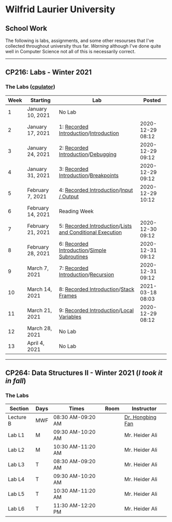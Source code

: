 # Wilfrid Laurier University
## School Work
The following is labs, assignments, and some other resourses that I've collected throughout university thus far.
*Warning* although I've done quite well in Computer Science not all of this is necessarily correct.
***
## CP216: Labs - Winter 2021
### The Labs ([cpulator](https://cpulator.01xz.net/?sys=arm-de1soc))
| Week | Starting | Lab | Posted |
| --- | --- | --- | --- |
| 1 | January 10, 2021 | No Lab |
| 2 | January 17, 2021 | 1: [Recorded Introduction](https://bohr.wlu.ca/cp216/labs/lab01Introduction.mp4)/[Introduction](https://bohr.wlu.ca/cp216/labs/lab01Introduction.php?d=2021-01-17) | 2020-12-29 08:12 |
| 3 | January 24, 2021 | 2: [Recorded Introduction](https://bohr.wlu.ca/cp216/labs/lab02Debugging.mp4)/[Debugging](https://bohr.wlu.ca/cp216/labs/lab02Debugging.php?d=2021-01-24) | 2020-12-29 09:12 |
| 4 | January 31, 2021 | 3: [Recorded Introduction](https://bohr.wlu.ca/cp216/labs/lab03Breakpoints.mp4)/[Breakpoints](https://bohr.wlu.ca/cp216/labs/lab03Breakpoints.php?d=2021-01-31) | 2020-12-29 09:12 |
| 5 | February 7, 2021 | 4: [Recorded Introduction](https://bohr.wlu.ca/cp216/labs/lab04InputOutput.mp4)/[Input / Output](https://bohr.wlu.ca/cp216/labs/lab04InputOutput.php?d=2021-02-07) | 2020-12-29 10:12 |
| 6 | February 14, 2021 | Reading Week |
| 7 | February 21, 2021 | 5: [Recorded Introduction](https://bohr.wlu.ca/cp216/labs/lab05Lists.mp4)/[Lists and Conditional Execution](https://bohr.wlu.ca/cp216/labs/lab05Lists.php?d=2021-02-21) | 2020-12-30 09:12 |
| 8 | February 28, 2021 | 6: [Recorded Introduction](https://bohr.wlu.ca/cp216/labs/lab06Subroutines.mp4)/[Simple Subroutines](https://bohr.wlu.ca/cp216/labs/lab06Subroutines.php?d=2021-02-28) | 2020-12-31 09:12 |
| 9 | March 7, 2021 | 7: [Recorded Introduction](https://bohr.wlu.ca/cp216/labs/lab07Recursion.mp4)/[Recursion](https://bohr.wlu.ca/cp216/labs/lab07Recursion.php?d=2021-03-07) | 2020-12-31 09:12 |
| 10 | March 14, 2021 | 8: [Recorded Introduction](https://bohr.wlu.ca/cp216/labs/lab08StackFrame.mp4)/[Stack Frames](https://bohr.wlu.ca/cp216/labs/lab08StackFrame.php?d=2021-03-14) | 2021-03-18 08:03 |
| 11 | March 21, 2021 | 9: [Recorded Introduction](https://bohr.wlu.ca/cp216/labs/lab09LocalVariables.mp4)/[Local Variables](https://bohr.wlu.ca/cp216/labs/lab09LocalVariables.php?d=2021-03-21) | 2020-12-29 08:12 |
| 12 | March 28, 2021 | No Lab |
| 13 | April 4, 2021 | No Lab |

***


## CP264: Data Structures II - Winter 2021 (*I took it in fall*)
### The Labs
| Section | Days | Times | Room | Instructor |
| --- | --- | --- | --- | --- |
| Lecture B | MWF | 08:30 AM-09:20 AM |  | [Dr. Hongbing Fan](https://www.wlu.ca/academics/faculties/faculty-of-science/faculty-profiles/hongbing-fan/index.html) |
| Lab L1 | M | 09:30 AM-10:20 AM |  | Mr. Heider Ali |
| Lab L2 | M | 10:30 AM-11:20 AM |  | Mr. Heider Ali |
| Lab L3 | T | 08:30 AM-09:20 AM |  | Mr. Heider Ali |
| Lab L4 | T | 09:30 AM-10:20 AM |  | Mr. Heider Ali |
| Lab L5 | T | 10:30 AM-11:20 AM |  | Mr. Heider Ali |
| Lab L6 | T | 11:30 AM-12:20 PM |  | Mr. Heider Ali |

